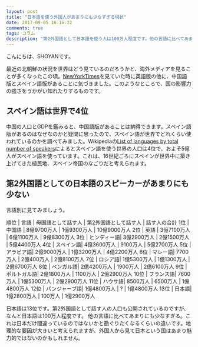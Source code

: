 ```yaml
---
layout: post
title: "日本語を使う外国人があまりにも少なすぎる現状"
date: 2017-09-05 16:16:22
comments: true
tags: コラム
description: "第2外国語として日本語を使う人は100万人程度です。他の言語に比べてあまりにも少なすぎる。これは日本だけ間違っているのではないかと勘ぐりたくなるくらいの違いです。"
---
```


こんにちは、SHOYANです。

最近の北朝鮮の状況を世界はどう見ているのだろうかと、海外メディアを見ることが多くなったこの頃。[NewYorkTimes](https://www.nytimes.com/)を見ていた時に英語版の他に、中国語版とスペイン語版があることに気づきました。このようなところで、国の影響力の強さをうかがい知れたりするものです。

## スペイン語は世界で4位

中国の人口とGDPを鑑みると、中国語版があることは納得できます。スペイン語版があるのはなぜなのかと疑問に思ったので、スペイン語が世界でどれくらい使われているのかを調べてみました。Wikipediaの[List of languages by total number of speakers](https://en.wikipedia.org/wiki/List_of_languages_by_total_number_of_speakers)によるとスペイン語を使う世界の人口は4位で、およそ5億人がスペイン語を使っています。これは、16世紀ごろにスペインが世界中に築き上げてきた植民地、スペイン帝国のなごりだと考えられます。

## 第2外国語としての日本語のスピーカーがあまりにも少ない

言語別に見てみましょう。

順位 | 言語 | 母国語として話す人 | 第2外国語として話す人 | 話す人の合計
1位 | 中国語 | 8億9700万人 | 1億9300万人 | 10億9000万人
2位 | 英語 | 3億7100万人 | 6億1100万人 | 9億8300万人
3位 | ヒンディー語| 3億2900万人 | 2億1500万人 | 5億4400万人
4位 | スペイン語| 4億3600万人 | 9100万人 | 5億2700万人
5位 | アラビア語| 2億9000万人 | 1億3200万人 | 4億2200万人
6位 | マレー語| 7700万人 | 2億400万人 | 2億8100万人
7位 | ロシア語| 1億5300万人 | 1億1300万人 | 2億6700万人
8位 | ベンガル語| 2億4200万人 | 1900万人 | 2億6100万人
9位 | ポルトガル語| 2億1800万人 | 1100万人 | 2億2900万人
10位 | フランス語| 7600万人 | 1億5300万人 | 2億2900万人
11位 | ハウサ語| 8500万人 | 6500万人 | 1億4800万人
12位 | パンジャーブ語| 1億4800万人 | ? | 1億4800万人
13位 | 日本語| 1億2800万人 | 100万人 | 1億2900万人

日本語は13位です。第2外国語として話す人の人口も公開されているのですが、なんと日本語は100万人程度です。
他の言語に比べてあまりにも少なすぎる。これは日本だけ間違っているのではないかと勘ぐりたくなるくらいの違いです。地理的な要因が大きいと考えられますが、外国人から見て日本という国はあまり魅力的ではないのかもしれません。
